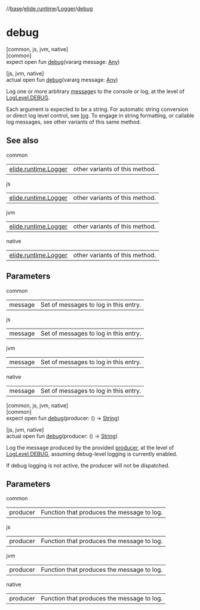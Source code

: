 //[base](../../../index.md)/[elide.runtime](../index.md)/[Logger](index.md)/[debug](debug.md)

# debug

[common, js, jvm, native]\
[common]\
expect open fun [debug](debug.md)(vararg message: [Any](https://kotlinlang.org/api/latest/jvm/stdlib/kotlin/-any/index.html))

[js, jvm, native]\
actual open fun [debug](debug.md)(vararg message: [Any](https://kotlinlang.org/api/latest/jvm/stdlib/kotlin/-any/index.html))

Log one or more arbitrary [message](debug.md)s to the console or log, at the level of [LogLevel.DEBUG](../-log-level/-d-e-b-u-g/index.md).

Each argument is expected to be a string. For automatic string conversion or direct log level control, see [log](log.md). To engage in string formatting, or callable log messages, see other variants of this same method.

## See also

common

| | |
|---|---|
| [elide.runtime.Logger](info.md) | other variants of this method. |

js

| | |
|---|---|
| [elide.runtime.Logger](info.md) | other variants of this method. |

jvm

| | |
|---|---|
| [elide.runtime.Logger](info.md) | other variants of this method. |

native

| | |
|---|---|
| [elide.runtime.Logger](info.md) | other variants of this method. |

## Parameters

common

| | |
|---|---|
| message | Set of messages to log in this entry. |

js

| | |
|---|---|
| message | Set of messages to log in this entry. |

jvm

| | |
|---|---|
| message | Set of messages to log in this entry. |

native

| | |
|---|---|
| message | Set of messages to log in this entry. |

[common, js, jvm, native]\
[common]\
expect open fun [debug](debug.md)(producer: () -&gt; [String](https://kotlinlang.org/api/latest/jvm/stdlib/kotlin/-string/index.html))

[js, jvm, native]\
actual open fun [debug](debug.md)(producer: () -&gt; [String](https://kotlinlang.org/api/latest/jvm/stdlib/kotlin/-string/index.html))

Log the message produced by the provided [producer](debug.md), at the level of [LogLevel.DEBUG](../-log-level/-d-e-b-u-g/index.md), assuming debug-level logging is currently enabled.

If debug logging is not active, the producer will not be dispatched.

## Parameters

common

| | |
|---|---|
| producer | Function that produces the message to log. |

js

| | |
|---|---|
| producer | Function that produces the message to log. |

jvm

| | |
|---|---|
| producer | Function that produces the message to log. |

native

| | |
|---|---|
| producer | Function that produces the message to log. |
